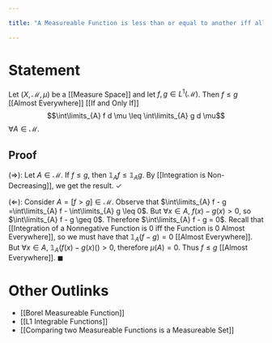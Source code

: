 ```yaml
---

title: "A Measureable Function is less than or equal to another iff all its integrals are less than or equal to the others"

---
```

# Statement
Let $(X, \mathcal{M}, \mu)$ be a [[Measure Space]] and let $f, g \in L^{1}(\mathcal{M})$. Then $f \leq g$ [[Almost Everywhere]] [[If and Only If]]
$$\int\limits_{A} f d \mu \leq \int\limits_{A} g d \mu$$
$\forall A \in \mathcal{M}$.

## Proof
$(\Rightarrow)$: Let $A \in \mathcal{M}$. If $f \leq g$, then $\mathbb{1}_{A}f \leq \mathbb{1}_{A}g$. By [[Integration is Non-Decreasing]], we get the result. $\checkmark$

$(\Leftarrow)$: Consider $A = [f > g] \in \mathcal{M}$. Observe that $\int\limits_{A} f - g =\int\limits_{A} f - \int\limits_{A} g \leq 0$. But $\forall x \in A$, $f(x) - g(x) > 0$, so $\int\limits_{A} f - g \geq 0$. Therefore $\int\limits_{A} f - g = 0$. Recall that [[Integration of a Nonnegative Function is 0 iff the Function is 0 Almost Everywhere]], so we must have that $\mathbb{1}_{A} (f - g) = 0$ [[Almost Everywhere]]. But $\forall x \in A$, $\mathbb{1}_{A} (f(x) - g(x)() > 0$, therefore $\mu(A) = 0$. Thus $f \leq g$ [[Almost Everywhere]]. $\blacksquare$

# Other Outlinks
- [[Borel Measureable Function]]
- [[L1 Integrable Functions]]
- [[Comparing two Measureable Functions is a Measureable Set]]